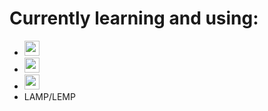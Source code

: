 # Currently learning and using:
+ <img src="https://user-images.githubusercontent.com/103330534/204066572-cb30e297-c88d-4c58-9e42-a432621ca735.png" width="24px"/>
+ <img src="https://user-images.githubusercontent.com/103330534/204066601-e7a5a26b-8240-4263-a28b-fe826bf2868a.png" width="24px"/>
+ <img src="https://user-images.githubusercontent.com/103330534/204066646-e5322cbc-93ed-4668-a102-8d35b1618717.png" width="24px"/>
+ LAMP/LEMP
<!--
**Liashawd/Liashawd** is a ✨ _special_ ✨ repository because its `README.md` (this file) appears on your GitHub profile.

Here are some ideas to get you started:

- 🔭 I’m currently working on ...
- 🌱 I’m currently learning ...
- 👯 I’m looking to collaborate on ...
- 🤔 I’m looking for help with ...
- 💬 Ask me about ...
- 📫 How to reach me: ...
- 😄 Pronouns: ...
- ⚡ Fun fact: ...
-->
